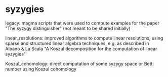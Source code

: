 # syzygies

legacy:
magma scripts that were used to compute examples for the paper "The syzygy distinguisher" (not meant to be shared initially)

linear_resolutions:
improved algorithms to compute linear resolutions, using sparse and structured linear algebra techniques, e.g. as described in Albano & La Scala "A Koszul decomposition for the computation of linear syzygies"

Koszul_cohomology:
direct computation of some syzygy space or Betti number using Koszul cohomology
